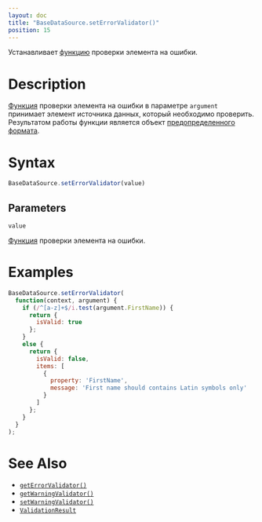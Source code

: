 ```yaml
---
layout: doc
title: "BaseDataSource.setErrorValidator()"
position: 15
---
```


Устанавливает [функцию](../../../KeyConcepts/Script/) проверки элемента на ошибки.

# Description

[Функция](../../../KeyConcepts/Script/) проверки элемента на ошибки в параметре `argument` принимает
элемент источника данных, который необходимо проверить. Результатом работы функции является объект
[предопределенного формата](../ValidationResult/).

# Syntax

```js
BaseDataSource.setErrorValidator(value)
```

## Parameters

`value`

[Функция](../../../KeyConcepts/Script/) проверки элемента на ошибки.

# Examples

```js
BaseDataSource.setErrorValidator(
  function(context, argument) {
    if (/^[a-z]+$/i.test(argument.FirstName)) {
      return {
        isValid: true
      };
    }
    else {
      return {
        isValid: false,
        items: [
          {
            property: 'FirstName',
            message: 'First name should contains Latin symbols only'
          }
        ]
      };
    }
  }
);
```

# See Also

* [`getErrorValidator()`](../BaseDataSource.getErrorValidator/)
* [`getWarningValidator()`](../BaseDataSource.getWarningValidator/)
* [`setWarningValidator()`](../BaseDataSource.setWarningValidator/)
* [`ValidationResult`](../ValidationResult/)
